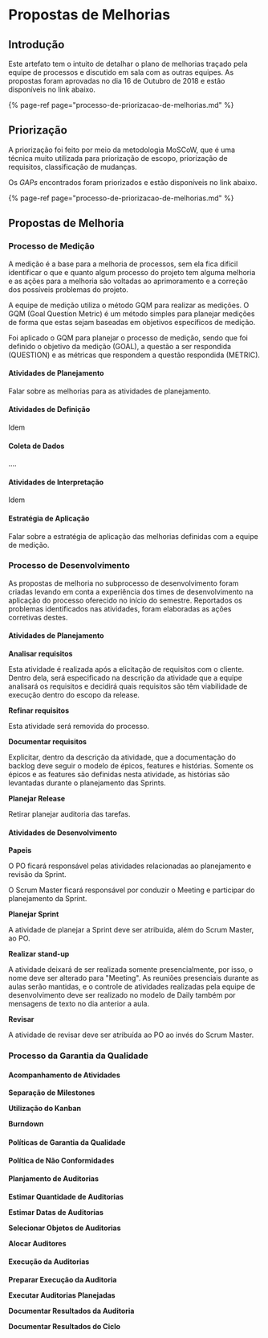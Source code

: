 # Propostas de Melhorias

## Introdução

Este artefato tem o intuito de detalhar o plano de melhorias traçado pela equipe de processos e discutido em sala com as outras equipes. As propostas foram aprovadas no dia 16 de Outubro de 2018 e estão disponíveis no link abaixo.

{% page-ref page="processo-de-priorizacao-de-melhorias.md" %}

## Priorização

A priorização foi feito por meio da metodologia MoSCoW, que é uma técnica muito utilizada para priorização de escopo, priorização de requisitos, classificação de mudanças.

Os _GAPs_ encontrados foram priorizados e estão disponíveis no link abaixo.

{% page-ref page="processo-de-priorizacao-de-melhorias.md" %}

## Propostas de Melhoria

### Processo de Medição

A medição é a base para a melhoria de processos, sem ela fica difícil identificar o que e quanto algum processo do projeto tem alguma melhoria e as ações para a melhoria são voltadas ao aprimoramento e a correção dos possíveis problemas do projeto.

A equipe de medição utiliza o método GQM para realizar as medições. O GQM \(Goal Question Metric\) é um método simples para planejar medições de forma que estas sejam baseadas em objetivos específicos de medição. 

Foi aplicado o GQM para planejar o processo de medição, sendo que foi definido o objetivo da medição \(GOAL\), a questão a ser respondida \(QUESTION\) e as métricas que respondem a questão respondida \(METRIC\).  


#### Atividades de Planejamento

Falar sobre as melhorias para as atividades de planejamento.

#### Atividades de Definição

Idem

#### Coleta de Dados

....

#### Atividades de Interpretação

Idem

#### Estratégia de Aplicação

Falar sobre a estratégia de aplicação das melhorias definidas com a equipe de medição.

### Processo de Desenvolvimento

As propostas de melhoria no subprocesso de desenvolvimento foram criadas levando em conta a experiência dos times de desenvolvimento na aplicação do processo oferecido no início do semestre. Reportados os problemas identificados nas atividades, foram elaboradas as ações corretivas destes.

#### Atividades de Planejamento

**Analisar requisitos**

Esta atividade é realizada após a elicitação de requisitos com o cliente. Dentro dela, será especificado na descrição da atividade que a equipe analisará os requisitos e decidirá quais requisitos são têm viabilidade de execução dentro do escopo da release.

**Refinar requisitos**

Esta atividade será removida do processo.

**Documentar requisitos**

Explicitar, dentro da descrição da atividade, que a documentação do backlog deve seguir o modelo de épicos, features e histórias. Somente os épicos e as features são definidas nesta atividade, as histórias são levantadas durante o planejamento das Sprints.

**Planejar Release**

Retirar planejar auditoria das tarefas.

#### Atividades de Desenvolvimento

**Papeis**

O PO ficará responsável pelas atividades relacionadas ao planejamento e revisão da Sprint.

O Scrum Master ficará responsável por conduzir o Meeting e participar do planejamento da Sprint.

**Planejar Sprint**

A atividade de planejar a Sprint deve ser atribuída, além do Scrum Master, ao PO.

**Realizar stand-up**

A atividade deixará de ser realizada somente presencialmente, por isso, o nome deve ser alterado para "Meeting". As reuniões presenciais durante as aulas serão mantidas, e o controle de atividades realizadas pela equipe de desenvolvimento deve ser realizado no modelo de Daily também por mensagens de texto no dia anterior a aula.

**Revisar**

A atividade de revisar deve ser atribuída ao PO ao invés do Scrum Master.

### Processo da Garantia da Qualidade

#### Acompanhamento de Atividades

**Separação de Milestones**

**Utilização do Kanban**

**Burndown**

#### Políticas de Garantia da Qualidade

**Política de Não Conformidades**

#### Planjamento de Auditorias

**Estimar Quantidade de Auditorias**

**Estimar Datas de Auditorias**

**Selecionar Objetos de Auditorias**

**Alocar Auditores**

#### Execução da Auditorias

**Preparar Execução da Auditoria**

**Executar Auditorias Planejadas**

**Documentar Resultados da Auditoria**

**Documentar Resultados do Ciclo**

